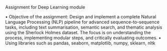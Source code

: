 Assignment for Deep Learning module

• Objective of the assignment: Design and implement a complete Natural Language Processing (NLP) pipeline for advanced sequence-to-sequence tasks, including text summarisation, semantic search, and thematic analysis using the Sherlock Holmes dataset. The focus is on understanding the process, implementing modular steps, and critically evaluating outcomes. • Using libraries such as pandas, seaborn, matplotlib, numpy, sklearn, nltk
